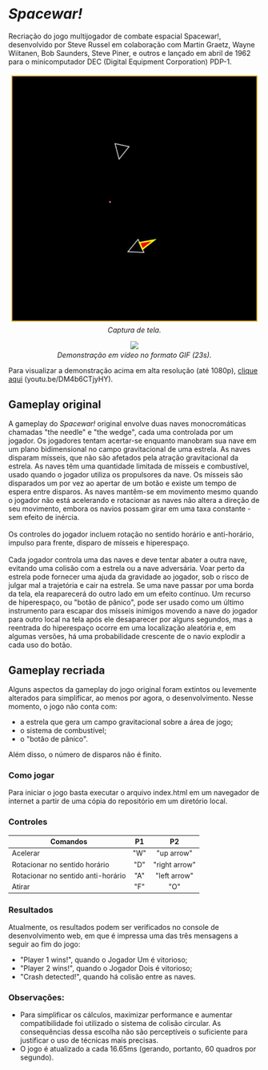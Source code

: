 # *Spacewar!*
Recriação do jogo multijogador de combate espacial Spacewar!, desenvolvido por Steve Russel em colaboração com Martin Graetz, Wayne Wiitanen, Bob Saunders, Steve Piner, e outros e lançado em abril de 1962 para o minicomputador DEC (Digital Equipment Corporation) PDP-1.

<p align="center"> <img src="/demo-img.jpg" width="500"> <br> <i>Captura de tela.</i> </p>

<p align="center"> <img src="https://media.giphy.com/media/fKS6Ah83UclaulTi5M/giphy.gif"> <br> <i>Demonstração em vídeo no formato GIF (23s).</i> </p>

Para visualizar a demonstração acima em alta resolução (até 1080p), [clique aqui](https://youtu.be/DM4b6CTjyHY "Demonstração do jogo.") (you<span>tu</span>.be/DM4b6CTjyHY).
## Gameplay original
A gameplay do *Spacewar!* original envolve duas naves monocromáticas chamadas "the needle" e "the wedge", cada uma controlada por um jogador. Os jogadores tentam acertar-se enquanto manobram sua nave em um plano bidimensional no campo gravitacional de uma estrela. As naves disparam mísseis, que não são afetados pela atração gravitacional da estrela. As naves têm uma quantidade limitada de mísseis e combustível, usado quando o jogador utiliza os propulsores da nave. Os mísseis são disparados um por vez ao apertar de um botão e existe um tempo de espera entre disparos. As naves mantêm-se em movimento mesmo quando o jogador não está acelerando e rotacionar as naves não altera a direção de seu movimento, embora os navios possam girar em uma taxa constante - sem efeito de inércia.<br><br>
Os controles do jogador incluem rotação no sentido horário e anti-horário, impulso para frente, disparo de mísseis e hiperespaço.<br><br>
Cada jogador controla uma das naves e deve tentar abater a outra nave, evitando uma colisão com a estrela ou a nave adversária. Voar perto da estrela pode fornecer uma ajuda da gravidade ao jogador, sob o risco de julgar mal a trajetória e cair na estrela. Se uma nave passar por uma borda da tela, ela reaparecerá do outro lado em um efeito contínuo. Um recurso de hiperespaço, ou "botão de pânico", pode ser usado como um último instrumento para escapar dos mísseis inimigos movendo a nave do jogador para outro local na tela após ele desaparecer por alguns segundos, mas a reentrada do hiperespaço ocorre em uma localização aleatória e, em algumas versões, há uma probabilidade crescente de o navio explodir a cada uso do botão.
## Gameplay recriada
Alguns aspectos da gameplay do jogo original foram extintos ou levemente alterados para simplificar, ao menos por agora, o desenvolvimento. Nesse momento, o jogo não conta com:
* a estrela que gera um campo gravitacional sobre a área de jogo;
* o sistema de combustível;
* o "botão de pânico".<br>

Além disso, o número de disparos não é finito.
### Como jogar
Para iniciar o jogo basta executar o arquivo index.html em um navegador de internet a partir de uma cópia do repositório em um diretório local.
### Controles
| Comandos                           |  P1 |       P2      |
|------------------------------------|:---:|:-------------:|
| Acelerar                           | "W" |   "up arrow"  |
| Rotacionar no sentido horário      | "D" | "right arrow" |
| Rotacionar no sentido anti-horário | "A" | "left arrow"  |
| Atirar                             | "F" |      "O"      |
### Resultados
Atualmente, os resultados podem ser verificados no console de desenvolvimento web, em que é impressa uma das três mensagens a seguir ao fim do jogo:
* "Player 1 wins!", quando o Jogador Um é vitorioso;
* "Player 2 wins!", quando o Jogador Dois é vitorioso;
* "Crash detected!", quando há colisão entre as naves.
### Observações: 
* Para simplificar os cálculos, maximizar performance e aumentar compatibilidade foi utilizado o sistema de colisão circular. As consequências dessa escolha não são perceptíveis o suficiente para justificar o uso de técnicas mais precisas. 
* O jogo é atualizado a cada 16.65ms (gerando, portanto, 60 quadros por segundo).
